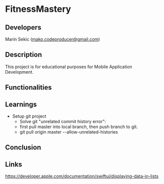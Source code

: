 # FitnessMastery

## Developers
Marin Sekic (mako.codeproducer@gmail.com)
## Description
This project is for educational purposes for Mobile Application Development.
## Functionalities

## Learnings
- Setup git project
    - Solve git "unrelated commit history error":
    - first pull master into local branch, then push branch to git.
    - git pull origin master --allow-unrelated-histories

## Conclusion

## Links

https://developer.apple.com/documentation/swiftui/displaying-data-in-lists